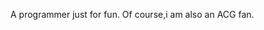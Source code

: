 A programmer just for fun.
Of course,i am also an ACG fan.

<!---
Yinjony/Yinjony is a ✨ special ✨ repository because its `README.md` (this file) appears on your GitHub profile.
You can click the Preview link to take a look at your changes.
--->
